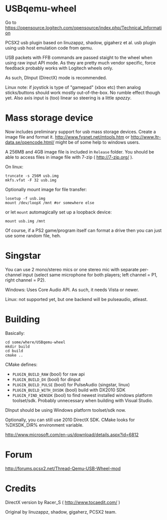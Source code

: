 USBqemu-wheel
=============

Go to https://opensource.logitech.com/opensource/index.php/Technical_Information

PCSX2 usb plugin based on linuzappz, shadow, gigaherz et al. usb plugin using usb host emulation code from qemu.

USB packets with FFB commands are passed staight to the wheel when using raw input API mode.
As they are pretty much vendor specific, force feedback probably works with Logitech wheels only.

As such, DInput (DirectX) mode is recommended.

Linux note: if joystick is type of "gamepad" (xbox etc) then analog sticks/buttons should work mostly out-of-the-box.
No rumble effect though yet. Also axis input is (too) linear so steering is a little _spazzy_.

Mass storage device
=======

Now includes preliminary support for usb mass storage devices. Create a image file and format it.
http://www.fysnet.net/mtools.htm or http://www.ltr-data.se/opencode.html/ might be of some help to windows users.

A 256MB and 4GB image file is included in `Release` folder. 
You should be able to access files in image file with 7-zip ( http://7-zip.org/ ).

On linux:

	truncate -s 256M usb.img
	mkfs.vfat -F 32 usb.img
	
Optionally mount image for file transfer:

	losetup -f usb.img
	mount /dev/loopX /mnt #or somewhere else

or let `mount` automagically set up a loopback device:

	mount usb.img /mnt
	
Of course, if a PS2 game/program itself can format a drive then you can just use some random file, heh.

Singstar
========

You can use 2 mono/stereo mics or one stereo mic with separate per-channel input (select same microphone for both players; left channel = P1, right channel = P2).

Windows: Uses Core Audio API. As such, it needs Vista or newer.

Linux: not supported yet, but one backend will be pulseaudio, atleast.


Building
==========

Basically:

	cd some/where/USBqemu-wheel
	mkdir build
	cd build
	cmake ..

CMake defines:

* `PLUGIN_BUILD_RAW` (bool) for raw api
* `PLUGIN_BUILD_DX` (bool) for dinput
* `PLUGIN_BUILD_PULSE` (bool) for PulseAudio (singstar, linux)
* `PLUGIN_BUILD_WITH_DXSDK` (bool) build with DX2010 SDK
* `PLUGIN_FIND_WINSDK` (bool) to find newest installed windows platform toolset/sdk. Probably unnecessary when building with Visual Studio.

DInput should be using Windows platform toolset/sdk now.

Optionally, you can still use 2010 DirectX SDK. CMake looks for %DXSDK_DIR% environment variable.

http://www.microsoft.com/en-us/download/details.aspx?id=6812

Forum
=========
http://forums.pcsx2.net/Thread-Qemu-USB-Wheel-mod

Credits
=========

DirectX version by Racer_S ( http://www.tocaedit.com/ )

Original by linuzappz, shadow, gigaherz, PCSX2 team.
